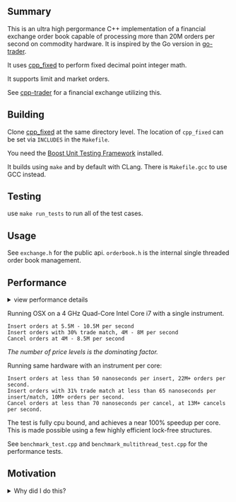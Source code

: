 ## Summary

This is an ultra high pergormance C++ implementation of a financial exchange order book capable of processing more than 20M orders per second on commodity hardware. It is inspired by the Go version in [go-trader](https://github.com/robaho/go-trader).

It uses [cpp_fixed](https://github.com/robaho/cpp_fixed) to perform fixed decimal point integer math.

It supports limit and market orders.

See [cpp-trader](https://github.com/robaho/cpp-trader) for a financial exchange utilizing this. 

## Building

Clone [cpp_fixed](https://github.com/robaho/cpp_fixed) at the same directory level. The location of `cpp_fixed` can be set via `INCLUDES` in the `Makefile`.

You need the [Boost Unit Testing Framework](https://www.boost.org/doc/libs/1_87_0/libs/test/doc/html/index.html) installed.

It builds using `make` and by default with CLang. There is `Makefile.gcc` to use GCC instead.

## Testing

use `make run_tests` to run all of the test cases.

## Usage

See `exchange.h` for the public api. `orderbook.h` is the internal single threaded order book management.

## Performance

<details>
    <summary> view performance details </summary>
<br>
The PriceLevels implementation can be chosen by modifying the [typedef xxxxx PriceLevels;](https://github.com/robaho/cpp_orderbook/blob/1b57f00fe031a09c28ab0df4dcacf1f6f29e48d7/pricelevels.h#L243) in `pricelevels.h` and rebuilding.

<pre>

Using dequeue:

insert orders 1000 levels, usec per order 0.171672, orders per sec 5825061
insert orders 1000 levels with trade match % 0
insert orders 1000 levels, usec per order 0.231113, orders per sec 4326883
insert orders 1000 levels with trade match % 31
cancel orders 1000 levels, usec per order 0.231527, orders per sec 4319150
insert orders 10 levels, usec per order 0.125911, orders per sec 7942117
insert orders 10 levels with trade match % 0
insert orders 10 levels, usec per order 0.187032, orders per sec 5346690
insert orders 10 levels with trade match % 33
cancel orders 10 levels, usec per order 0.157627, orders per sec 6344090

Using vector:

insert orders 1000 levels, usec per order 0.14516, orders per sec 6888964
insert orders 1000 levels with trade match % 0
insert orders 1000 levels, usec per order 0.219419, orders per sec 4557484
insert orders 1000 levels with trade match % 31
cancel orders 1000 levels, usec per order 0.185811, orders per sec 5381812
insert orders 10 levels, usec per order 0.114813, orders per sec 8709837
insert orders 10 levels with trade match % 0
insert orders 10 levels, usec per order 0.163958, orders per sec 6099119
insert orders 10 levels with trade match % 33
cancel orders 10 levels, usec per order 0.121652, orders per sec 8220169

Using vector with structs:

insert orders 1000 levels, usec per order 0.148432, orders per sec 6737078
insert orders 1000 levels with trade match % 0
insert orders 1000 levels, usec per order 0.355023, orders per sec 2816722
insert orders 1000 levels with trade match % 31
cancel orders 1000 levels, usec per order 0.189536, orders per sec 5276042
insert orders 10 levels, usec per order 0.0958039, orders per sec 10437988
insert orders 10 levels with trade match % 0
insert orders 10 levels, usec per order 0.133279, orders per sec 7503046
insert orders 10 levels with trade match % 33
cancel orders 10 levels, usec per order 0.124691, orders per sec 8019825

Using map:

insert orders 1000 levels, usec per order 0.148093, orders per sec 6752518
insert orders 1000 levels with trade match % 0
insert orders 1000 levels, usec per order 0.262041, orders per sec 3816202
insert orders 1000 levels with trade match % 31
cancel orders 1000 levels, usec per order 0.207532, orders per sec 4818534
insert orders 10 levels, usec per order 0.117244, orders per sec 8529235
insert orders 10 levels with trade match % 0
insert orders 10 levels, usec per order 0.195957, orders per sec 5103173
insert orders 10 levels with trade match % 33
cancel orders 10 levels, usec per order 0.123975, orders per sec 806614

Using map with structs:

insert orders 1000 levels, usec per order 0.145034, orders per sec 6894920
insert orders 1000 levels with trade match % 0
insert orders 1000 levels, usec per order 0.226345, orders per sec 4418032
insert orders 1000 levels with trade match % 31
cancel orders 1000 levels, usec per order 0.202022, orders per sec 4949955
insert orders 10 levels, usec per order 0.117999, orders per sec 8474676
insert orders 10 levels with trade match % 0
insert orders 10 levels, usec per order 0.173564, orders per sec 5761556
insert orders 10 levels with trade match % 33
cancel orders 10 levels, usec per order 0.123793, orders per sec 8078001
</pre>
</details>

Running OSX on a 4 GHz Quad-Core Intel Core i7 with a single instrument.

```
Insert orders at 5.5M - 10.5M per second
Insert orders with 30% trade match, 4M - 8M per second
Cancel orders at 4M - 8.5M per second
```
_The number of price levels is the dominating factor._

Running same hardware with an instrument per core:
```
Insert orders at less than 50 nanoseconds per insert, 22M+ orders per second.
Insert orders with 31% trade match at less than 65 nanoseconds per insert/match, 10M+ orders per second.
Cancel orders at less than 70 nanoseconds per cancel, at 13M+ cancels per second.
```

The test is fully cpu bound, and achieves a near 100% speedup per core. This is made possible using a few highly efficient lock-free structures.

See `benchmark_test.cpp` and `benchmark_multithread_test.cpp` for the performance tests.

## Motivation

<details>
    <summary>Why did I do this?</summary>
<br/>
Later revisions (including many micro-optimizations) of this project were born out of a job rejection in an effort to see "just how fast I could go". An order book is a fairly common exercise when interviewing in fintech. Having written multiple production grade orderbook implementations in my career, I was baffled at the rejection.

I was lucky enough to have feedback through a secondary source that listed items like "used string", and "used dynamic memory". Where the reviewer errored is that they did not go deep enough to understand _how_ they were being used. Almost all string usages were references at near zero cost, except for the callbacks where copies were used for safety. The dynamic memory solution uses a custom arena allocator - again a near zero cost - but it makes the solution more complex.

A review of performance details above makes it clear that the optimal data structure is dependent upon the distribution of the operations performed and the typical size of the order book. If you're implementing an exchange, you need to account for every price level, if you're a buy side firm, normally 10 levels on either side is sufficient to implement most strategies. As with all engineering, the optimum solution is based on the particular usage and constraints.

The interview exercise provided no guidelines on these parameters, and the test data was blind. My solution was rejected as inefficient. As I considered the solution _fast enough_ in the general case, I decided to keep the code "clean", and I focused on other areas like test cases and documentation. For instance, the reason a cancel in the current solution is "super fast" is because the Order maintains pointers back into the OrderList for fast removal - which is somewhat brittle and not intuitively obvious - it doesn't _read well_ BUT IT'S **FAST!**

The real problem is that when you create a "production grade" solution with auditing, logging, and all sorts of IO, the cost of those elements dwarf any speed gains achieved via the micro-optimizations, and getting those right - which many developers can't do - often leads to 10x performance improvements over the "fast" solution, usually because refactoring a "simple" solution is so much easier. Furthermore, making a solution "safe" comes at a cost, optimizing engineers know how to balance these - or you can go with the "unsafe" solution but be prepared to be the next Knight Capital. 

In my opinion, it's a fairly common blunder in hiring - where the interviewer only accepts/understands the solution they expect to see - a 15 minute conversation might have resulted in a different outcome.

Anyway, I hope this is helpful to others when faced with a similar problem.

</details>
